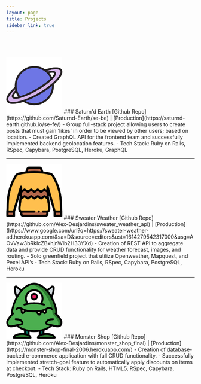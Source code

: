 ```yaml
---
layout: page
title: Projects
sidebar_link: true
---
```

<br><br>

<img src="/assets/images/projects/saturn.png" alt="Saturn" width="150">
### Saturn'd Earth
[Github Repo](https://github.com/Saturnd-Earth/se-be) | [Production](https://saturnd-earth.github.io/se-fe/)
- Group full-stack project allowing users to create posts that must gain ‘likes’ in order to be viewed by other users; based on location.
- Created GraphQL API for the frontend team and successfully implemented backend geolocation features.
- Tech Stack: Ruby on Rails, RSpec, Capybara, PostgreSQL, Heroku, GraphQL

---

<img src="/assets/images/projects/sweater.png" alt="sweater" width="150">
### Sweater Weather
[Github Repo](https://github.com/Alex-Desjardins/sweater_weather_api) | [Production](https://www.google.com/url?q=https://sweater-weather-ad.herokuapp.com/&sa=D&source=editors&ust=1614279542317000&usg=AOvVaw3bRkIcZBxhjnWlb2H33YXd)
- Creation of REST API to aggregate data and provide CRUD functionality for weather forecast, images, and routing.
- Solo greenfield project that utilize Openweather, Mapquest, and Pexel API’s
- Tech Stack: Ruby on Rails, RSpec, Capybara, PostgreSQL, Heroku

---

<img src="/assets/images/projects/monster.png" alt="Monster" width="150">
### Monster Shop
[Github Repo](https://github.com/Alex-Desjardins/monster_shop_final) | [Production](https://monster-shop-final-2006.herokuapp.com/)
- Creation of database-backed e-commerce application with full CRUD functionality.
- Successfully implemented stretch-goal feature to automatically apply discounts on items at checkout.
- Tech Stack: Ruby on Rails, HTML5, RSpec, Capybara, PostgreSQL, Heroku
